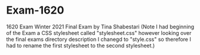 # Exam-1620
1620 Exam Winter 2021
Final Exam by Tina Shabestari
(Note I had beginning of the Exam a  CSS stylesheet called "stylesheet.css" however looking over the final exams directory description I chanegd to "style.css" so therefore I had to rename the first stylesheet to the second stylesheet.)
